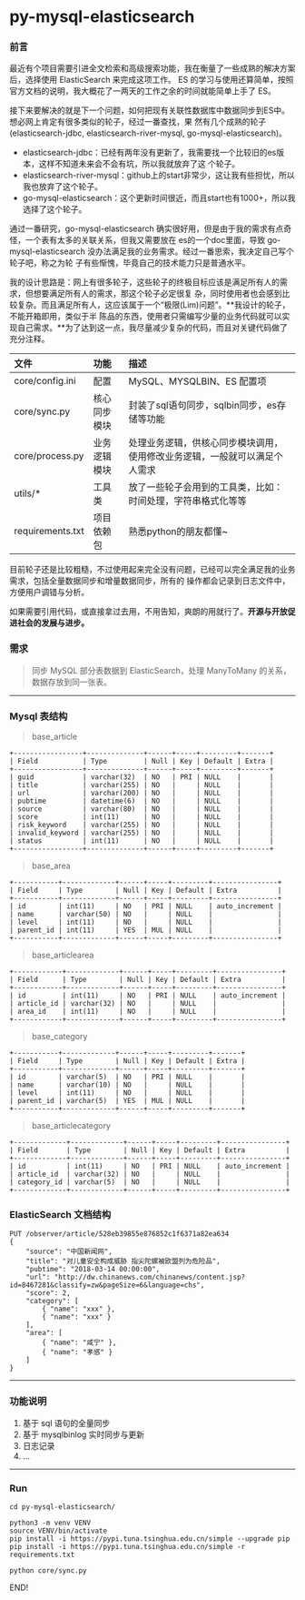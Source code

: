 # py-mysql-elasticsearch

### 前言

最近有个项目需要引进全文检索和高级搜索功能，我在衡量了一些成熟的解决方案后，选择使用 ElasticSearch 来完成这项工作。
ES 的学习与使用还算简单，按照官方文档的说明，我大概花了一两天的工作之余的时间就能简单上手了 ES。

接下来要解决的就是下一个问题，如何把现有关联性数据库中数据同步到ES中。想必网上肯定有很多类似的轮子，经过一番查找，果
然有几个成熟的轮子(elasticsearch-jdbc, elasticsearch-river-mysql, go-mysql-elasticsearch)。 

- elasticsearch-jdbc：已经有两年没有更新了，我需要找一个比较旧的es版本，这样不知道未来会不会有坑，所以我就放弃了这
个轮子。
- elasticsearch-river-mysql：github上的start非常少，这让我有些担忧，所以我也放弃了这个轮子。
- go-mysql-elasticsearch：这个更新时间很近，而且start也有1000+，所以我选择了这个轮子。

通过一番研究，go-mysql-elasticsearch 确实很好用，但是由于我的需求有点奇怪，一个表有太多的关联关系，但我又需要放在
es的一个doc里面，导致 go-mysql-elasticsearch 没办法满足我的业务需求。经过一番思索，我决定自己写个轮子吧，称之为轮
子有些惭愧，毕竟自己的技术能力只是普通水平。

我的设计思路是：网上有很多轮子，这些轮子的终极目标应该是满足所有人的需求，但想要满足所有人的需求，那这个轮子必定很复
杂，同时使用者也会感到比较复杂。而且满足所有人，这应该属于一个“极限(Lim)问题”。**我设计的轮子，不能开箱即用，类似于半
陈品的东西，使用者只需编写少量的业务代码就可以实现自己需求。**为了达到这一点，我尽量减少复杂的代码，而且对关键代码做了
充分注释。

| 文件 |    功能   | 描述 |
| :------| :-------- | :------ |
| core/config.ini |   配置        |  MySQL、MYSQLBIN、ES 配置项  |
| core/sync.py   |  核心同步模块   | 封装了sql语句同步，sqlbin同步，es存储等功能 |
| core/process.py |  业务逻辑模块  |  处理业务逻辑，供核心同步模块调用，使用修改业务逻辑，一般就可以满足个人需求 |
| utils/\*       |  工具类        | 放了一些轮子会用到的工具类，比如：时间处理，字符串格式化等等 |
| requirements.txt | 项目依赖包 |  熟悉python的朋友都懂~ |

目前轮子还是比较粗糙，不过使用起来完全没有问题，已经可以完全满足我的业务需求，包括全量数据同步和增量数据同步，所有的
操作都会记录到日志文件中，方便用户调错与分析。

如果需要引用代码，或直接拿过去用，不用告知，爽朗的用就行了。**开源与开放促进社会的发展与进步。**

### 需求

> 同步 MySQL 部分表数据到 ElasticSearch，处理 ManyToMany 的关系，数据存放到同一张表。

*****

### Mysql 表结构

> base_article

```
+-----------------+--------------+------+-----+---------+-------+
| Field           | Type         | Null | Key | Default | Extra |
+-----------------+--------------+------+-----+---------+-------+
| guid            | varchar(32)  | NO   | PRI | NULL    |       |
| title           | varchar(255) | NO   |     | NULL    |       |
| url             | varchar(200) | NO   |     | NULL    |       |
| pubtime         | datetime(6)  | NO   |     | NULL    |       |
| source          | varchar(80)  | NO   |     | NULL    |       |
| score           | int(11)      | NO   |     | NULL    |       |
| risk_keyword    | varchar(255) | NO   |     | NULL    |       |
| invalid_keyword | varchar(255) | NO   |     | NULL    |       |
| status          | int(11)      | NO   |     | NULL    |       |
+-----------------+--------------+------+-----+---------+-------+
```

> base_area

```
+-----------+-------------+------+-----+---------+----------------+
| Field     | Type        | Null | Key | Default | Extra          |
+-----------+-------------+------+-----+---------+----------------+
| id        | int(11)     | NO   | PRI | NULL    | auto_increment |
| name      | varchar(50) | NO   |     | NULL    |                |
| level     | int(11)     | NO   |     | NULL    |                |
| parent_id | int(11)     | YES  | MUL | NULL    |                |
+-----------+-------------+------+-----+---------+----------------+
```

> base_articlearea

```
+------------+-------------+------+-----+---------+----------------+
| Field      | Type        | Null | Key | Default | Extra          |
+------------+-------------+------+-----+---------+----------------+
| id         | int(11)     | NO   | PRI | NULL    | auto_increment |
| article_id | varchar(32) | NO   |     | NULL    |                |
| area_id    | int(11)     | NO   |     | NULL    |                |
+------------+-------------+------+-----+---------+----------------+
```

> base_category

```
+-----------+-------------+------+-----+---------+-------+
| Field     | Type        | Null | Key | Default | Extra |
+-----------+-------------+------+-----+---------+-------+
| id        | varchar(5)  | NO   | PRI | NULL    |       |
| name      | varchar(10) | NO   |     | NULL    |       |
| level     | int(11)     | NO   |     | NULL    |       |
| parent_id | varchar(5)  | YES  | MUL | NULL    |       |
+-----------+-------------+------+-----+---------+-------+
```

> base_articlecategory

```
+-------------+-------------+------+-----+---------+----------------+
| Field       | Type        | Null | Key | Default | Extra          |
+-------------+-------------+------+-----+---------+----------------+
| id          | int(11)     | NO   | PRI | NULL    | auto_increment |
| article_id  | varchar(32) | NO   |     | NULL    |                |
| category_id | varchar(5)  | NO   |     | NULL    |                |
+-------------+-------------+------+-----+---------+----------------+
```

### ElasticSearch 文档结构

```
PUT /observer/article/528eb39855e876852c1f6371a82ea634
{
    "source": "中国新闻网",
    "title": "对儿童安全构成威胁 指尖陀螺被欧盟列为危险品",
    "pubtime": "2018-03-14 00:00:00",
    "url": "http://dw.chinanews.com/chinanews/content.jsp?id=8467281&classify=zw&pageSize=6&language=chs",
    "score": 2,
    "category": [
        { "name": "xxx" },
        { "name": "xxx" }
    ],
    "area": [
        { "name": "咸宁" },
        { "name": "孝感" }
    ]
}
```

*****

### 功能说明

1. 基于 sql 语句的全量同步
2. 基于 mysqlbinlog 实时同步与更新
3. 日志记录
4. ...

*****

### Run

```
cd py-mysql-elasticsearch/

python3 -m venv VENV
source VENV/bin/activate
pip install -i https://pypi.tuna.tsinghua.edu.cn/simple --upgrade pip
pip install -i https://pypi.tuna.tsinghua.edu.cn/simple -r requirements.txt

python core/sync.py
```

END!